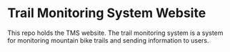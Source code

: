 # Trail Monitoring System Website

This repo holds the TMS website. The trail monitoring system is a system for monitoring mountain bike trails and sending information to users.

